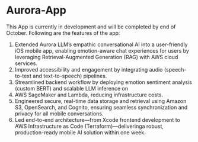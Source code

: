 # Aurora-App

This App is currently in development and will be completed by end of October. Following are the features of the app:
1. Extended Aurora LLM’s empathic conversational AI into a user-friendly iOS mobile app, enabling emotion-aware chat experiences for users by leveraging Retrieval-Augmented Generation (RAG) with AWS cloud services.
2. Improved accessibility and engagement by integrating audio (speech-to-text and text-to-speech) pipelines.
3. Streamlined backend workflow by deploying emotion sentiment analysis (custom BERT) and scalable LLM inference on
4. AWS SageMaker and Lambda, reducing infrastructure costs.
5. Engineered secure, real-time data storage and retrieval using Amazon S3, OpenSearch, and Cognito, ensuring seamless synchronization and privacy for all mobile conversations.
7. Led end-to-end architecture—from Xcode frontend development to AWS Infrastructure as Code (Terraform)—deliveringa robust, production-ready mobile AI solution within one week.
